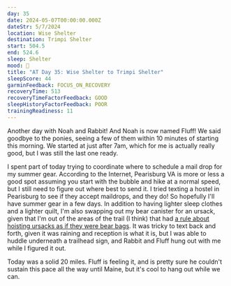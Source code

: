 ```yaml
---
day: 35
date: 2024-05-07T00:00:00.000Z
dateStr: 5/7/2024
location: Wise Shelter
destination: Trimpi Shelter
start: 504.5
end: 524.6
sleep: Shelter
mood: 🙂
title: "AT Day 35: Wise Shelter to Trimpi Shelter"
sleepScore: 44
garminFeedback: FOCUS_ON_RECOVERY
recoveryTime: 513
recoveryTimeFactorFeedback: GOOD
sleepHistoryFactorFeedback: POOR
trainingReadiness: 11
---
```

Another day with Noah and Rabbit! And Noah is now named Fluff! We said goodbye to the ponies, seeing a few of them within 10 minutes of starting this morning. We started at just after 7am, which for me is actually really good, but I was still the last one ready.

I spent part of today trying to coordinate where to schedule a mail drop for my summer gear. According to the Internet, Pearisburg VA is more or less a good spot assuming you start with the bubble and hike at a normal speed, but I still need to figure out where best to send it. I tried texting a hostel in Pearisburg to see if they accept maildrops, and they do! So hopefully I'll have summer gear in a few days. In addition to having lighter sleep clothes and a lighter quilt, I'm also swapping out my bear canister for an ursack, given that I'm out of the areas of the trail (I think) that had [a rule about hoisting ursacks as if they were bear bags](https://appalachiantrail.org/trail-updates/georgia-to-virginia-food-storage-order-national-forest-land/). It was tricky to text back and forth, given it was raining and reception is what it is, but I was able to huddle underneath a trailhead sign, and Rabbit and Fluff hung out with me while I figured it out.

Today was a solid 20 miles. Fluff is feeling it, and is pretty sure he couldn't sustain this pace all the way until Maine, but it's cool to hang out while we can.
